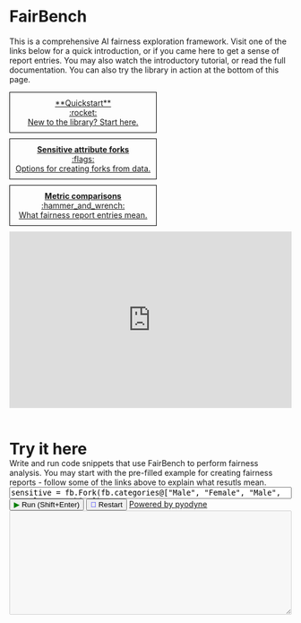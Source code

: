 # FairBench

This is a comprehensive AI fairness exploration framework. 
Visit one of the links below for a quick introduction, or if you came here to get a sense of report entries.
You may also watch the introductory tutorial, or read the full documentation. You can also try
the library in action at the bottom of this page.

<div style="display: flex; flex-wrap: wrap; gap: 10px;" markdown="span">

<div style="display: flex; flex-direction: column; flex-wrap: wrap; gap: 10px;" markdown="span">

  <a href="quickstart/" style="border: 1px solid black; padding: 10px; flex: 1; text-align: center;" markdown="span">
    **Quickstart**<br><span style="font-size: 100%"> :rocket: </span><br> New to the library? Start here.
  </a>

  <a href="basics/forks/" style="border: 1px solid black; padding: 10px; flex: 1; text-align: center;" markdown="span">
    <b>Sensitive attribute forks</b> <br><span style="font-size: 100%"> :flags: </span> <br>Options for creating forks from data.
  </a>

  <a href="record/comparisons/" style="border: 1px solid black; padding: 10px; flex: 1; text-align: center;" markdown="span">
    <b>Metric comparisons</b> <br><span style="font-size: 100%"> :hammer_and_wrench: </span> <br>What fairness report entries mean.
  </a>
    
</div>

<br>


<iframe width="560" height="315" src="https://www.youtube.com/embed/vJIK3Kc65pA" frameborder="0" allow="accelerometer; autoplay; encrypted-media; gyroscope; picture-in-picture" allowfullscreen></iframe>

</div>

<br>
<h1 style="margin-bottom: 0px;">Try it here</h1>
Write and run code snippets that use FairBench to perform fairness analysis.
You may start with the pre-filled example for creating fairness reports - follow
some of the links above to explain what resutls mean.
<textarea class="code-block" id="code" style="width: 100%;overflow: hidden;resize: none;" rows="1">sensitive = fb.Fork(fb.categories@["Male", "Female", "Male", "Female", "Nonbin"])
y, yhat = [1, 1, 0, 0, 1], [1, 1, 1, 0, 0]
report = fb.multireport(predictions=yhat, labels=y, sensitive=sensitive)
fb.describe(report, show=False)  # returned value is printed anyway</textarea>
<button id="run" onclick="evaluatePython()"><span class="icon-green">&#9654;</span> Run (Shift+Enter)</button>
<button id="restart" onclick="restartPython()"><span class="icon-blue">&#x1F504;</span> Restart</button>
<a href="https://pyodide.org/en/stable/">Powered by pyodyne</a>
<textarea class="code-block" id="output" style="width: 100%;resize: vertical;" rows="12" disabled></textarea>

    
<script src="https://cdn.jsdelivr.net/pyodide/v0.26.2/full/pyodide.js"></script>
<script>
    const output = document.getElementById("output");
    const code = document.getElementById("code");
    const run = document.getElementById("run");
    const restart = document.getElementById("restart");

    function convertUndefinedToNone(value) {
        return value === undefined ? "None" : value;
    }

    function addToOutput(s) {
        if (s === undefined) {
        } else {
            output.value += s + "\n";
            output.scrollTop = output.scrollHeight;
        }
    }

    output.value = ">>> import fairbench as fb\n";

    async function main() {
        run.disabled = true;
        restart.disabled = true;
        output.value += "Preparing the environment... ";
        let pyodide = await loadPyodide();
        console.log(pyodide.runPython(`
            import sys
            sys.version
        `));
        await pyodide.loadPackage("micropip");
        const micropip = pyodide.pyimport("micropip");
        await micropip.install('fairbench');
        output.value = ">>> import fairbench as fb\n";
        try {
            pyodide.runPython(`import fairbench as fb`);
        } catch (err) {
            output.value += err + "\n";
        }
        run.disabled = false;
        restart.disabled = false;
        return pyodide;
    };
    var pyodideReadyPromise = undefined;
    restart.disabled = true;

    async function evaluatePython() {
        if (pyodideReadyPromise === undefined)
            pyodideReadyPromise = main();
        run.disabled = true;
        restart.disabled = true;
        let pyodide = await pyodideReadyPromise;
        output.value += ">>> " + code.value.replace("\n", ">>>") + "\n";

        var logBackup = console.log;

        console.log = function() {
            addToOutput(Array.from(arguments).join(' '));
        };

        try {
            let output = pyodide.runPython(code.value);
            addToOutput(output);
        } catch (err) {
            addToOutput(err);
        }
        console.log = logBackup;
        run.disabled = false;
        restart.disabled = false;
    }
    
    
    function removeAllCanvas() {
        const elements = document.querySelectorAll('[id^="matplotlib_"]');
        elements.forEach(element => element.remove());
    }


    async function restartPython() {
        output.value = "Restarting python...\n";
        removeAllCanvas();
        run.disabled = true;
        restart.disabled = true;
        pyodideReadyPromise = undefined;
        await main();
    }

    // Run code on Shift+Enter
    code.addEventListener('keydown', function(event) {
        if (event.key === 'Enter' && event.shiftKey && restart.disabled===false) {
            evaluatePython();
            event.preventDefault();
        }
    });
    
    function autoResize() {
        this.style.height = 'auto';
        this.style.height = this.scrollHeight + 'px';
    }
    code.style.height = 'auto';
    code.style.height = code.scrollHeight + 'px';
    code.addEventListener('input', autoResize, false);
</script>


<style>
    .icon-green {
        color: green;
    }
    .icon-blue {
        color: blue;
    }
</style>